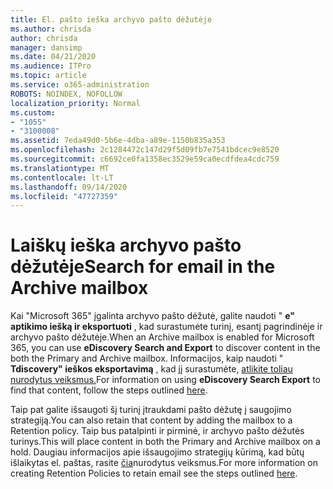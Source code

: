 ```yaml
---
title: El. pašto ieška archyvo pašto dėžutėje
ms.author: chrisda
author: chrisda
manager: dansimp
ms.date: 04/21/2020
ms.audience: ITPro
ms.topic: article
ms.service: o365-administration
ROBOTS: NOINDEX, NOFOLLOW
localization_priority: Normal
ms.custom:
- "1055"
- "3100008"
ms.assetid: 7eda49d0-5b6e-4dba-a89e-1150b835a353
ms.openlocfilehash: 2c1284472c147d29f5d09fb7e7541bdcec9e8520
ms.sourcegitcommit: c6692ce0fa1358ec3529e59ca0ecdfdea4cdc759
ms.translationtype: MT
ms.contentlocale: lt-LT
ms.lasthandoff: 09/14/2020
ms.locfileid: "47727359"
---
```

# <a name="search-for-email-in-the-archive-mailbox"></a><span data-ttu-id="016c2-102">Laiškų ieška archyvo pašto dėžutėje</span><span class="sxs-lookup"><span data-stu-id="016c2-102">Search for email in the Archive mailbox</span></span>

<span data-ttu-id="016c2-103">Kai "Microsoft 365" įgalinta archyvo pašto dėžutė, galite naudoti " **e" aptikimo iešką ir eksportuoti** , kad surastumėte turinį, esantį pagrindinėje ir archyvo pašto dėžutėje.</span><span class="sxs-lookup"><span data-stu-id="016c2-103">When an Archive mailbox is enabled for Microsoft 365, you can use **eDiscovery Search and Export** to discover content in the both the Primary and Archive mailbox.</span></span> <span data-ttu-id="016c2-104">Informacijos, kaip naudoti " **Tdiscovery" ieškos eksportavimą** , kad jį surastumėte, [atlikite toliau nurodytus veiksmus.](https://docs.microsoft.com/microsoft-365/compliance/export-search-results)</span><span class="sxs-lookup"><span data-stu-id="016c2-104">For information on using **eDiscovery Search Export** to find that content, follow the steps outlined [here](https://docs.microsoft.com/microsoft-365/compliance/export-search-results).</span></span>
  
<span data-ttu-id="016c2-105">Taip pat galite išsaugoti šį turinį įtraukdami pašto dėžutę į saugojimo strategiją.</span><span class="sxs-lookup"><span data-stu-id="016c2-105">You can also retain that content by adding the mailbox to a Retention policy.</span></span> <span data-ttu-id="016c2-106">Taip bus patalpinti ir pirminė, ir archyvo pašto dėžutės turinys.</span><span class="sxs-lookup"><span data-stu-id="016c2-106">This will place content in both the Primary and Archive mailbox on a hold.</span></span> <span data-ttu-id="016c2-107">Daugiau informacijos apie išsaugojimo strategijų kūrimą, kad būtų išlaikytas el. paštas, rasite [čia](https://docs.microsoft.com/microsoft-365/compliance/retention-policies)nurodytus veiksmus.</span><span class="sxs-lookup"><span data-stu-id="016c2-107">For more information on creating Retention Policies to retain email see the steps outlined [here](https://docs.microsoft.com/microsoft-365/compliance/retention-policies).</span></span>
  